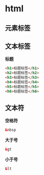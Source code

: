 # html

## 元素标签

## 文本标签

**标题**

````html
<h1>标题标签</h1>
<h2>标题标签</h2>
<h3>标题标签</h3>
<h4>标题标签</h4>
<h5>标题标签</h5>
<h6>标题标签</h6>
````

## 文本符

**空格符**

````html
&nbsp
````

**大于号**
````html
&gt
````

**小于号**
````html
&lt
````